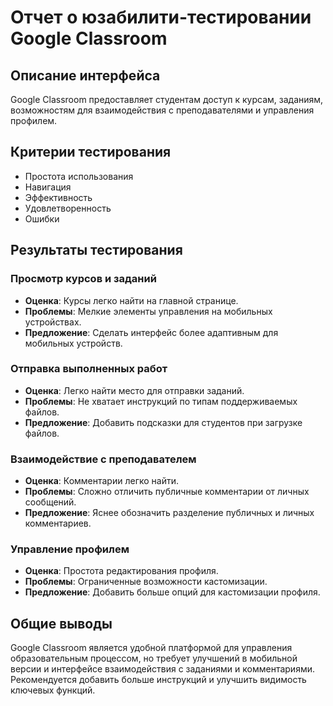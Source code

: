 # Отчет о юзабилити-тестировании Google Classroom

## Описание интерфейса
Google Classroom предоставляет студентам доступ к курсам, заданиям, возможностям для взаимодействия с преподавателями и управления профилем.

## Критерии тестирования
- Простота использования
- Навигация
- Эффективность
- Удовлетворенность
- Ошибки

## Результаты тестирования

### Просмотр курсов и заданий
- **Оценка**: Курсы легко найти на главной странице.
- **Проблемы**: Мелкие элементы управления на мобильных устройствах.
- **Предложение**: Сделать интерфейс более адаптивным для мобильных устройств.

### Отправка выполненных работ
- **Оценка**: Легко найти место для отправки заданий.
- **Проблемы**: Не хватает инструкций по типам поддерживаемых файлов.
- **Предложение**: Добавить подсказки для студентов при загрузке файлов.

### Взаимодействие с преподавателем
- **Оценка**: Комментарии легко найти.
- **Проблемы**: Сложно отличить публичные комментарии от личных сообщений.
- **Предложение**: Яснее обозначить разделение публичных и личных комментариев.

### Управление профилем
- **Оценка**: Простота редактирования профиля.
- **Проблемы**: Ограниченные возможности кастомизации.
- **Предложение**: Добавить больше опций для кастомизации профиля.

## Общие выводы
Google Classroom является удобной платформой для управления образовательным процессом, но требует улучшений в мобильной версии и интерфейсе взаимодействия с заданиями и комментариями. Рекомендуется добавить больше инструкций и улучшить видимость ключевых функций.
